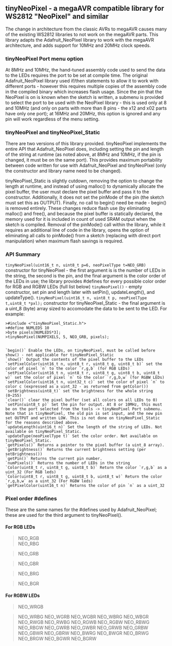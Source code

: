 ## tinyNeoPixel - a megaAVR compatible library for WS2812 "NeoPixel" and similar

The change in architecture from the classic AVRs to megaAVR causes many of the existing WS2812 libraries to not work on the megaAVR parts. This library adapts the Adafruit_NeoPixel library to work with the megaAVR architecture, and adds support for 10MHz and 20MHz clock speeds. 

### tinyNeoPixel Port menu option
At 8MHz and 10MHz, the hand-tuned assembly code used to send the data to the LEDs requires the port to be set at compile time. The original Adafruit_NeoPixel library used if/then statements to allow it to work with different ports - however this requires multiple copies of the assembly code in the compiled binary which increases flash usage. Since the pin that the NeoPixel is on is known when the sketch is written, a submenu is provided to select the port to be used with the NeoPixel library - this is used only at 8 and 10MHz (and only on parts with more than 8 pins - the x12 and x02 parts have only one port); at 16MHz and 20MHz, this option is ignored and any pin will work regardless of the menu setting. 

### tinyNeoPixel and tinyNeoPixel_Static
There are two versions of this library provided. tinyNeoPixel implements the entire API that Adafruit_NeoPixel does, including setting the pin and length of the string at runtime (as noted above, at 8MHz and 10MHz, if the pin is changed, it must be on the same port). This provides maximum portability between code written for use with Adafruit_NeoPixel and tinyNeoPixel (only the constructor and library name need to be changed). 

tinyNeoPixel_Static is slightly cutdown, removing the option to change the length at runtime, and instead of using malloc() to dynamically allocate the pixel buffer, the user must declare the pixel buffer and pass it to the constructor. Additionally, it does not set the pinMode of the pin (the sketch must set this as OUTPUT). Finally, no call to begin() need be made - begin() is removed entirely. These changes reduce flash use (by eliminating malloc() and free(), and because the pixel buffer is statically declared, the memory used for it is included in count of used SRAM output when the sketch is compiled. Removal of the pinMode() call within the library, while it requires an additional line of code in the library, opens the option of eliminating all calls to pinMode() from a sketch (replacing with direct port manipulation) when maximum flash savings is required. 

### API Summary


`tinyNeoPixel(uint16_t n, uint8_t p=6, neoPixelType t=NEO_GRB)` constructor for tinyNeoPixel - the first argument is is the number of LEDs in the string, the second is the pin, and the final argument is the color order of the LEDs in use; the library provides #defines for every possible color order for RGB and RGBW LEDs (full list below)
    `tinyNeoPixel()` - empty constructor, set pin and length later with setPin(), updateLength(), and updateType(). 
    `tinyNeoPixel(uint16_t n, uint8_t p, neoPixelType t,uint8_t *pxl);` constructor for tinyNeoPixel_Static - the final argument is a uint_8 (byte) array sized to accomodate the data to be sent to the LED. For example: 
    
    
    >#include <"tinyNeoPixel_Static.h">
    >#define NUMLEDS 10 
    >byte pixels[NUMLEDS*3];
    >tinyNeoPixel(NUMPIXELS, 5, NEO_GRB, pixels);
    
    
    `begin()` Enable the LEDs, on tinyNeoPixel, must be called before show() - not applicable for tinyNeoPixel_Static
    `show()` Output the contents of the pixel buffer to the LEDs
    `setPixelColor(uint16_t n, uint8_t r, uint8_t g, uint8_t b)` set the color of pixel `n` to the color `r,g,b` (for RGB LEDs)
    `setPixelColor(uint16_t n, uint8_t r, uint8_t g, uint8_t b, uint8_t w)` set the color of pixel `n` to the color `r,g,b,w` (for RGBW LEDs)
    `setPixelColor(uint16_t n, uint32_t c)` set the color of pixel `n` to color c (expressed as a uint_32 - as returned from getColor())
    `setBrightness(uint8_t)` set the brightness for the whole string (0~255)
    `clear()` clear the pixel buffer (set all colors on all LEDs to 0)
    `setPin(uint8_t p)` Set the pin for output. At 8 or 10MHz, this must be on the port selected from the tools -> tinyNeoPixel Port submenu. Note that in tinyNeoPixel, the old pin is set input, and the new pin set OUTPUT and written LOW. This is not done on tinyNeoPixel_Static for the reasons described above. 
    `updateLength(uint16_t n)` Set the length of the string of LEDs. Not available on tinyNeoPixel_Static. 
    `updateType(neoPixelType t)` Set the color order. Not available on tinyNeoPixel_Static. 
    `getPixels()` Returns a pointer to the pixel buffer (a uint_8 array). 
    `getBrightness()` Returns the current brightness setting (per setBrightness())
    `getPin()` Returns the current pin number. 
    `numPixels()` Returns the number of LEDs in the string
    `Color(uint8_t r, uint8_t g, uint8_t b)` Return the color `r,g,b` as a uint_32 (For RGB leds)
    `Color(uint8_t r, uint8_t g, uint8_t b, uint8_t w)` Return the color `r,g,b,w` as a uint_32 (For RGBW leds)
    `getPixelColor(uint16_t n)` Returns the color of pin `n` as a uint_32
    
### Pixel order #defines
These are the same names for the #defines used by Adafruit_NeoPixel; these are used for the third argument to tinyNeoPixel(). 

#### For RGB LEDs
>NEO_RGB <br/>
>NEO_RBG

>NEO_GRB

>NEO_GBR

>NEO_BRG

>NEO_BGR

#### For RGBW LEDs
>NEO_WRGB

>NEO_WRBG
>NEO_WGRB
>NEO_WGBR
>NEO_WBRG
>NEO_WBGR
>NEO_RWGB
>NEO_RWBG
>NEO_RGWB
>NEO_RGBW
>NEO_RBWG
>NEO_RBGW
>NEO_GWRB
>NEO_GWBR
>NEO_GRWB
>NEO_GRBW
>NEO_GBWR
>NEO_GBRW
>NEO_BWRG
>NEO_BWGR
>NEO_BRWG
>NEO_BRGW
>NEO_BGWR
>NEO_BGRW
